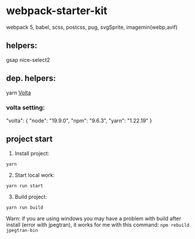 # webpack-starter-kit
webpack 5,
babel,
scss,
postcss,
pug,
svgSprite,
imagemin(webp,avif)

## helpers:
gsap
nice-select2

## dep. helpers:
yarn
[Volta](https://volta.sh/)

### volta setting:
"volta": {
    "node": "19.9.0",
    "npm": "9.6.3",
    "yarn": "1.22.19"
}

## project start
1. Install project:
```
yarn
```
2. Start local work:
```
yarn run start
```
3. Build project:
```
yarn run build
```


Warn:
if you are using windows you may have a problem with build after install (error with jpegtran), it works for me with this command:
```npm rebuild jpegtran-bin```

